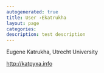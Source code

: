 ```yaml
---
autogenerated: true
title: User ›Ekatrukha
layout: page
categories: 
description: test description
---
```


Eugene Katrukha, Utrecht University

http://katpyxa.info
